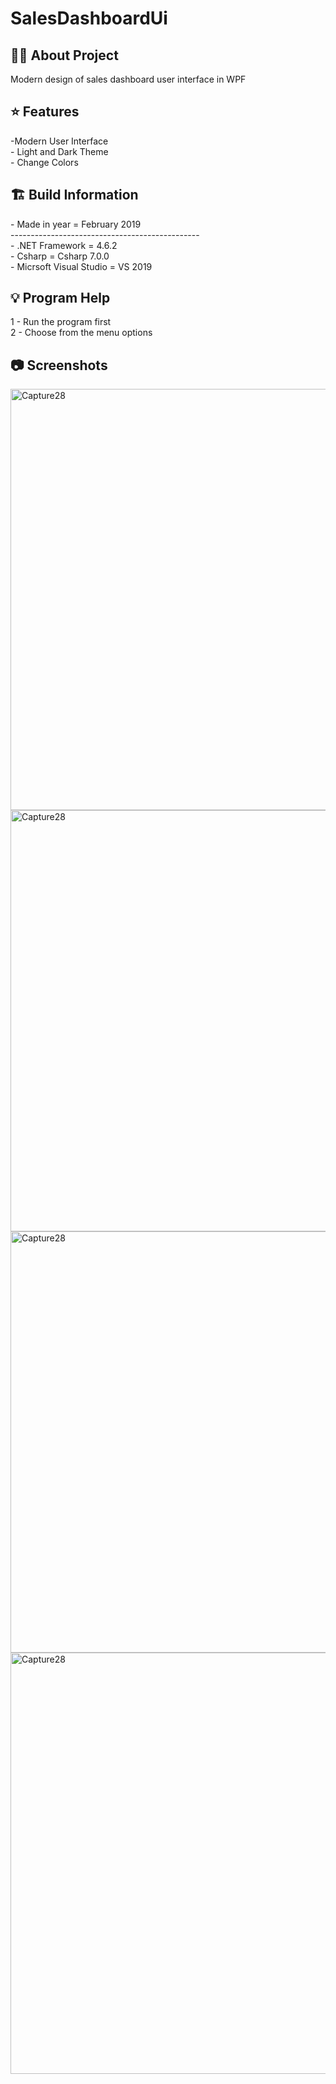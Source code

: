 # SalesDashboardUi

<h2> 👨‍💻 About Project</h2>
Modern design of sales dashboard user interface in WPF<br />

<h2> ⭐ Features</h2>
-Modern User Interface<br />
- Light and Dark Theme<br />
- Change Colors

<h2> 🏗 Build Information</h2>
- Made in year = February 2019 <br />
----------------------------------------------- <br />
- .NET Framework =  4.6.2 <br />
- Csharp = Csharp 7.0.0 <br />
- Micrsoft Visual Studio = VS 2019 <br />

<h2> 💡 Program Help</h2>
1 - Run the program first<br />
2 - Choose from the menu options<br />

<h2>📷 Screenshots</h2>
<img width="674" alt="Capture28" src="https://github.com/user-attachments/assets/995f1997-316e-41cc-9788-b6304f09b93f">
<img width="674" alt="Capture28" src="https://github.com/user-attachments/assets/0afcab93-ce72-45eb-9b94-ac18fc311e77">
<img width="674" alt="Capture28" src="https://github.com/user-attachments/assets/10ec3694-6928-46f5-8b66-844dd40933c9">
<img width="674" alt="Capture28" src="https://github.com/user-attachments/assets/79e55d82-8276-473a-aaa8-135e556ccce5">
